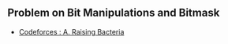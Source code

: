 ## Problem on Bit Manipulations and Bitmask

- [Codeforces : A. Raising Bacteria](https://codeforces.com/problemset/problem/579/A)
